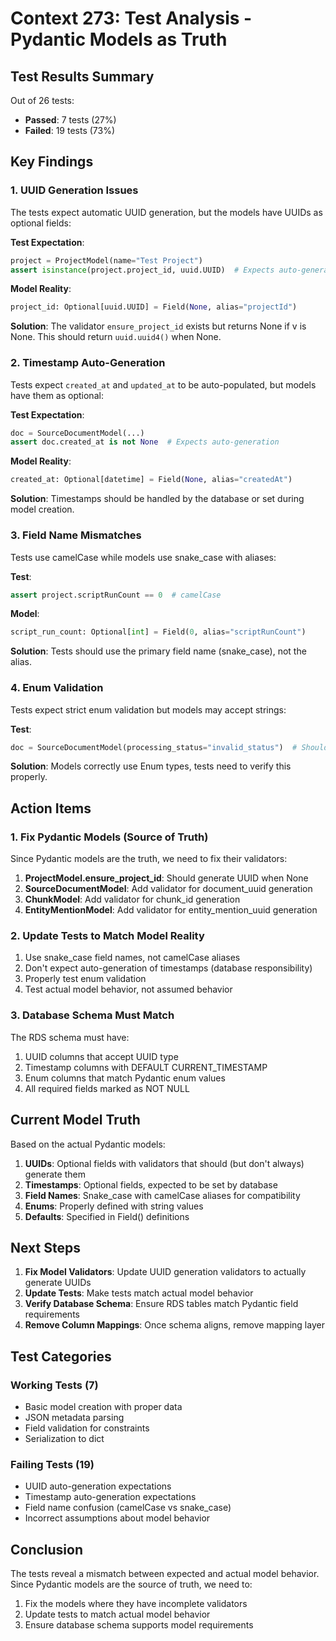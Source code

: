 # Context 273: Test Analysis - Pydantic Models as Truth

## Test Results Summary

Out of 26 tests:
- **Passed**: 7 tests (27%)
- **Failed**: 19 tests (73%)

## Key Findings

### 1. UUID Generation Issues

The tests expect automatic UUID generation, but the models have UUIDs as optional fields:

**Test Expectation**:
```python
project = ProjectModel(name="Test Project")
assert isinstance(project.project_id, uuid.UUID)  # Expects auto-generation
```

**Model Reality**:
```python
project_id: Optional[uuid.UUID] = Field(None, alias="projectId")
```

**Solution**: The validator `ensure_project_id` exists but returns None if v is None. This should return `uuid.uuid4()` when None.

### 2. Timestamp Auto-Generation

Tests expect `created_at` and `updated_at` to be auto-populated, but models have them as optional:

**Test Expectation**:
```python
doc = SourceDocumentModel(...)
assert doc.created_at is not None  # Expects auto-generation
```

**Model Reality**:
```python
created_at: Optional[datetime] = Field(None, alias="createdAt")
```

**Solution**: Timestamps should be handled by the database or set during model creation.

### 3. Field Name Mismatches

Tests use camelCase while models use snake_case with aliases:

**Test**:
```python
assert project.scriptRunCount == 0  # camelCase
```

**Model**:
```python
script_run_count: Optional[int] = Field(0, alias="scriptRunCount")
```

**Solution**: Tests should use the primary field name (snake_case), not the alias.

### 4. Enum Validation

Tests expect strict enum validation but models may accept strings:

**Test**:
```python
doc = SourceDocumentModel(processing_status="invalid_status")  # Should raise error
```

**Solution**: Models correctly use Enum types, tests need to verify this properly.

## Action Items

### 1. Fix Pydantic Models (Source of Truth)

Since Pydantic models are the truth, we need to fix their validators:

1. **ProjectModel.ensure_project_id**: Should generate UUID when None
2. **SourceDocumentModel**: Add validator for document_uuid generation
3. **ChunkModel**: Add validator for chunk_id generation
4. **EntityMentionModel**: Add validator for entity_mention_uuid generation

### 2. Update Tests to Match Model Reality

1. Use snake_case field names, not camelCase aliases
2. Don't expect auto-generation of timestamps (database responsibility)
3. Properly test enum validation
4. Test actual model behavior, not assumed behavior

### 3. Database Schema Must Match

The RDS schema must have:
1. UUID columns that accept UUID type
2. Timestamp columns with DEFAULT CURRENT_TIMESTAMP
3. Enum columns that match Pydantic enum values
4. All required fields marked as NOT NULL

## Current Model Truth

Based on the actual Pydantic models:

1. **UUIDs**: Optional fields with validators that should (but don't always) generate them
2. **Timestamps**: Optional fields, expected to be set by database
3. **Field Names**: Snake_case with camelCase aliases for compatibility
4. **Enums**: Properly defined with string values
5. **Defaults**: Specified in Field() definitions

## Next Steps

1. **Fix Model Validators**: Update UUID generation validators to actually generate UUIDs
2. **Update Tests**: Make tests match actual model behavior
3. **Verify Database Schema**: Ensure RDS tables match Pydantic field requirements
4. **Remove Column Mappings**: Once schema aligns, remove mapping layer

## Test Categories

### Working Tests (7)
- Basic model creation with proper data
- JSON metadata parsing
- Field validation for constraints
- Serialization to dict

### Failing Tests (19)
- UUID auto-generation expectations
- Timestamp auto-generation expectations
- Field name confusion (camelCase vs snake_case)
- Incorrect assumptions about model behavior

## Conclusion

The tests reveal a mismatch between expected and actual model behavior. Since Pydantic models are the source of truth, we need to:
1. Fix the models where they have incomplete validators
2. Update tests to match actual model behavior
3. Ensure database schema supports model requirements